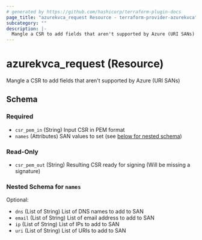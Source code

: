 ```yaml
---
# generated by https://github.com/hashicorp/terraform-plugin-docs
page_title: "azurekvca_request Resource - terraform-provider-azurekvca"
subcategory: ""
description: |-
  Mangle a CSR to add fields that aren't supported by Azure (URI SANs)
---
```


# azurekvca_request (Resource)

Mangle a CSR to add fields that aren't supported by Azure (URI SANs)



<!-- schema generated by tfplugindocs -->
## Schema

### Required

- `csr_pem_in` (String) Input CSR in PEM format
- `names` (Attributes) SAN values to set (see [below for nested schema](#nestedatt--names))

### Read-Only

- `csr_pem_out` (String) Resulting CSR ready for signing (Will be missing a signature)

<a id="nestedatt--names"></a>
### Nested Schema for `names`

Optional:

- `dns` (List of String) List of DNS names to add to SAN
- `email` (List of String) List of email address to add to SAN
- `ip` (List of String) List of IPs to add to SAN
- `uri` (List of String) List of URIs to add to SAN

